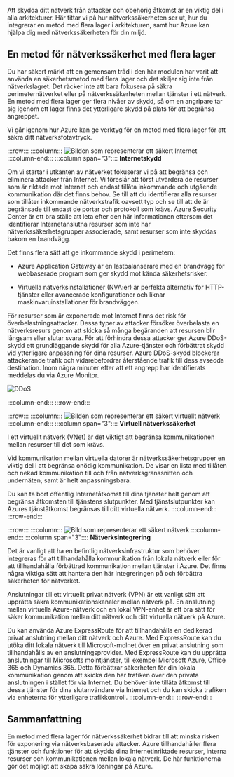 Att skydda ditt nätverk från attacker och obehörig åtkomst är en viktig del i alla arkitekturer. Här tittar vi på hur nätverkssäkerheten ser ut, hur du integrerar en metod med flera lager i arkitekturen, samt hur Azure kan hjälpa dig med nätverkssäkerheten för din miljö.

## <a name="a-layered-approach-to-network-security"></a>En metod för nätverkssäkerhet med flera lager

Du har säkert märkt att en gemensam tråd i den här modulen har varit att använda en säkerhetsmetod med flera lager och det skiljer sig inte från nätverkslagret. Det räcker inte att bara fokusera på säkra perimeternätverket eller på nätverkssäkerheten mellan tjänster i ett nätverk. En metod med flera lager ger flera nivåer av skydd, så om en angripare tar sig igenom ett lager finns det ytterligare skydd på plats för att begränsa angreppet.

Vi går igenom hur Azure kan ge verktyg för en metod med flera lager för att säkra ditt nätverksfotavtryck.

:::row:::
  :::column:::
    ![Bilden som representerar ett säkert Internet](../media/5-internet-protection.png)
  :::column-end:::
    :::column span="3":::: **Internetskydd**

Om vi startar i utkanten av nätverket fokuserar vi på att begränsa och eliminera attacker från Internet. Vi föreslår att först utvärdera de resurser som är riktade mot Internet och endast tillåta inkommande och utgående kommunikation där det finns behov. Se till att du identifierar alla resurser som tillåter inkommande nätverkstrafik oavsett typ och se till att de är begränsade till endast de portar och protokoll som krävs. Azure Security Center är ett bra ställe att leta efter den här informationen eftersom det identifierar Internetanslutna resurser som inte har nätverkssäkerhetsgrupper associerade, samt resurser som inte skyddas bakom en brandvägg.

Det finns flera sätt att ge inkommande skydd i perimetern:

* Azure Application Gateway är en lastbalanserare med en brandvägg för webbaserade program som ger skydd mot kända säkerhetsrisker.

* Virtuella nätverksinstallationer (NVA:er) är perfekta alternativ för HTTP-tjänster eller avancerade konfigurationer och liknar maskinvaruinstallationer för brandväggen.

För resurser som är exponerade mot Internet finns det risk för överbelastningsattacker. Dessa typer av attacker försöker överbelasta en nätverksresurs genom att skicka så många begäranden att resursen blir långsam eller slutar svara. För att förhindra dessa attacker ger Azure DDoS-skydd ett grundläggande skydd för alla Azure-tjänster och förbättrat skydd vid ytterligare anpassning för dina resurser. Azure DDoS-skydd blockerar attackerande trafik och vidarebefordrar återstående trafik till dess avsedda destination. Inom några minuter efter att ett angrepp har identifierats meddelas du via Azure Monitor.

<!--TODO: replace with final media which was submitted for Design-for-security-in-azure -->
![DDoS](../media/ddos.png)

 :::column-end:::
:::row-end:::

:::row:::
  :::column:::
    ![Bilden som representerar ett säkert virtuellt nätverk](../media/5-vnet-security.png)
  :::column-end:::
    :::column span="3":::: **Virtuell nätverkssäkerhet**

I ett virtuellt nätverk (VNet) är det viktigt att begränsa kommunikationen mellan resurser till det som krävs.

Vid kommunikation mellan virtuella datorer är nätverkssäkerhetsgrupper en viktig del i att begränsa onödig kommunikation. De visar en lista med tillåten och nekad kommunikation till och från nätverksgränssnitten och undernäten, samt är helt anpassningsbara.

Du kan ta bort offentlig Internetåtkomst till dina tjänster helt genom att begränsa åtkomsten till tjänstens slutpunkter. Med tjänstslutpunkter kan Azures tjänståtkomst begränsas till ditt virtuella nätverk.
 :::column-end:::
:::row-end:::

:::row:::
  :::column:::
    ![Bild som representerar ett säkert nätverk](../media/5-network-integration.png)
  :::column-end:::
    :::column span="3":::: **Nätverksintegrering**

Det är vanligt att ha en befintlig nätverksinfrastruktur som behöver integreras för att tillhandahålla kommunikation från lokala nätverk eller för att tillhandahålla förbättrad kommunikation mellan tjänster i Azure. Det finns några viktiga sätt att hantera den här integreringen på och förbättra säkerheten för nätverket.

Anslutningar till ett virtuellt privat nätverk (VPN) är ett vanligt sätt att upprätta säkra kommunikationskanaler mellan nätverk på. En anslutning mellan virtuella Azure-nätverk och en lokal VPN-enhet är ett bra sätt för säker kommunikation mellan ditt nätverk och ditt virtuella nätverk på Azure.

Du kan använda Azure ExpressRoute för att tillhandahålla en dedikerad privat anslutning mellan ditt nätverk och Azure. Med ExpressRoute kan du utöka ditt lokala nätverk till Microsoft-molnet över en privat anslutning som tillhandahålls av en anslutningsprovider. Med ExpressRoute kan du upprätta anslutningar till Microsofts molntjänster, till exempel Microsoft Azure, Office 365 och Dynamics 365. Detta förbättrar säkerheten för din lokala kommunikation genom att skicka den här trafiken över den privata anslutningen i stället för via Internet. Du behöver inte tillåta åtkomst till dessa tjänster för dina slutanvändare via Internet och du kan skicka trafiken via enheterna för ytterligare trafikkontroll.
 :::column-end:::
:::row-end:::

## <a name="summary"></a>Sammanfattning

En metod med flera lager för nätverkssäkerhet bidrar till att minska risken för exponering via nätverksbaserade attacker. Azure tillhandahåller flera tjänster och funktioner för att skydda dina Internetinriktade resurser, interna resurser och kommunikationen mellan lokala nätverk. De här funktionerna gör det möjligt att skapa säkra lösningar på Azure.